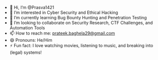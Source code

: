 - 👋 Hi, I’m @Prasva1421
- 👀 I’m interested in Cyber Security and Ethical Hacking
- 🌱 I’m currently learning Bug Bounty Hunting and Penetration Testing
- 💞️ I’m looking to collaborate on Security Research, CTF Challenges, and Automation Tools
- 📫 How to reach me: prateek.baghela29@gmail.com
- 😄 Pronouns: He/Him
- ⚡ Fun fact: I love watching movies, listening to music, and breaking into (legal) systems!


